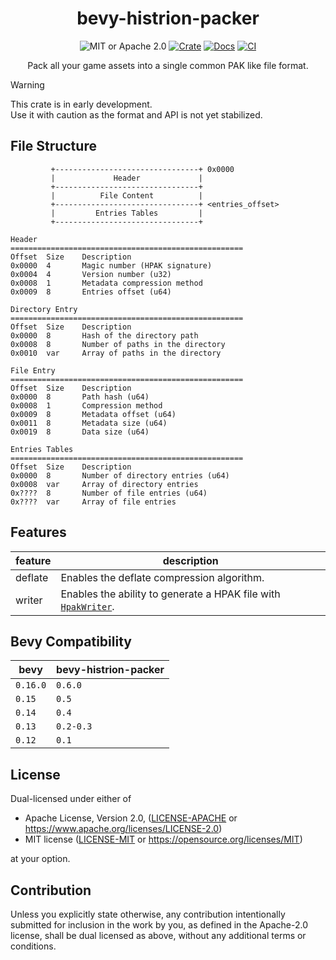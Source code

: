 <h1 align="center">bevy-histrion-packer</h1>

<div align="center">

![MIT or Apache 2.0](https://img.shields.io/badge/License-MIT%20or%20Apache%202.0-blue.svg)
[![Crate](https://img.shields.io/crates/v/bevy-histrion-packer.svg)](https://crates.io/crates/bevy-histrion-packer)
[![Docs](https://docs.rs/bevy-histrion-packer/badge.svg)](https://docs.rs/bevy-histrion-packer)
[![CI](https://github.com/ldubos/bevy-histrion-packer/workflows/CI/badge.svg)](https://github.com/ldubos/bevy-histrion-packer/actions)

Pack all your game assets into a single common PAK like file format.

</div>

> [!WARNING]
> This crate is in early development.<br/>
> Use it with caution as the format and API is not yet stabilized.

## File Structure

```
         +--------------------------------+ 0x0000
         |             Header             |
         +--------------------------------+
         |          File Content          |
         +--------------------------------+ <entries_offset>
         |         Entries Tables         |
         +--------------------------------+

Header
====================================================
Offset  Size    Description
0x0000  4       Magic number (HPAK signature)
0x0004  4       Version number (u32)
0x0008  1       Metadata compression method
0x0009  8       Entries offset (u64)

Directory Entry
====================================================
Offset  Size    Description
0x0000  8       Hash of the directory path
0x0008  8       Number of paths in the directory
0x0010  var     Array of paths in the directory

File Entry
====================================================
Offset  Size    Description
0x0000  8       Path hash (u64)
0x0008  1       Compression method
0x0009  8       Metadata offset (u64)
0x0011  8       Metadata size (u64)
0x0019  8       Data size (u64)

Entries Tables
====================================================
Offset  Size    Description
0x0000  8       Number of directory entries (u64)
0x0008  var     Array of directory entries
0x????  8       Number of file entries (u64)
0x????  var     Array of file entries
```

## Features

| feature | description                                                                              |
| ------- | ---------------------------------------------------------------------------------------- |
| deflate | Enables the deflate compression algorithm.                                               |
| writer  | Enables the ability to generate a HPAK file with [`HpakWriter`](./src/format/writer.rs). |

## Bevy Compatibility

| bevy     | bevy-histrion-packer |
| -------- | -------------------- |
| `0.16.0` | `0.6.0`              |
| `0.15`   | `0.5`                |
| `0.14`   | `0.4`                |
| `0.13`   | `0.2-0.3`            |
| `0.12`   | `0.1`                |

## License

Dual-licensed under either of

- Apache License, Version 2.0, ([LICENSE-APACHE](/LICENSE-APACHE) or <https://www.apache.org/licenses/LICENSE-2.0>)
- MIT license ([LICENSE-MIT](/LICENSE-MIT) or <https://opensource.org/licenses/MIT>)

at your option.

## Contribution

Unless you explicitly state otherwise, any contribution intentionally submitted
for inclusion in the work by you, as defined in the Apache-2.0 license, shall be dual licensed as above, without any
additional terms or conditions.
